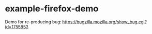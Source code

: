 # example-firefox-demo

Demo for re-producing bug: https://bugzilla.mozilla.org/show_bug.cgi?id=1755853
